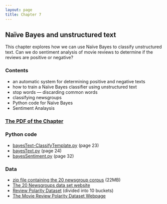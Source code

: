 ```yaml
---
layout: page
title: Chapter 7
---
```


## Naïve Bayes and unstructured text

This chapter explores how we can use Naïve Bayes to classify unstructured text. Can we do sentiment analysis of movie reviews to determine if the reviews are positive or negative?

### Contents

* an automatic system for determining positive and negative texts
* how to train a Naïve Bayes classifier using unstructured text
* stop words — discarding common words
* classifying newsgroups
* Python code for Naïve Bayes
* Sentiment Analaysis

### [The PDF of the Chapter]({{site.baseurl}}assets/guideChapters/DataMining-ch7.pdf)

### Python code

* [bayesText-ClassifyTemplate.py](https://raw.githubusercontent.com/zacharski/pg2dm-python/master/ch7/bayesText.py) (page 23)
* [bayesText.py](https://raw.githubusercontent.com/zacharski/pg2dm-python/master/ch7/bayesText.py) (page 24)
* [bayesSentiment.py](https://raw.githubusercontent.com/zacharski/pg2dm-python/master/ch7/bayesSentiment.py) (page 32)


### Data

* [zip file containing the 20 newsgroup corpus]({{site.baseurl}}assets/data/20news-bydate.zip)  (22MB)
* [The 20 Newsgroups data set website](http://qwone.com/~jason/20Newsgroups/)
* [Review Polarity Dataset](https://raw.githubusercontent.com/zacharski/pg2dm-python/master/data/ch7/reviewPolarityBuckets.zip) (divided into 10 buckets)
* [The Movie Review Polarity Dataset Webpage](http://www.cs.cornell.edu/People/pabo/movie-review-data/)